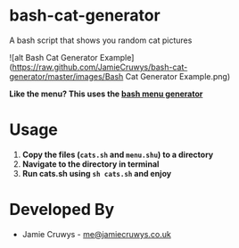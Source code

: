 bash-cat-generator
==================

A bash script that shows you random cat pictures

![alt Bash Cat Generator Example](https://raw.github.com/JamieCruwys/bash-cat-generator/master/images/Bash Cat Generator Example.png)

**Like the menu? This uses the [bash menu generator](https://github.com/JamieCruwys/bash-menu-generator/)**


Usage
==================
1. **Copy the files (`cats.sh` and `menu.shu`) to a directory**
2. **Navigate to the directory in terminal**
3. **Run cats.sh using `sh cats.sh` and enjoy**

Developed By
=================

* Jamie Cruwys - <me@jamiecruwys.co.uk>
